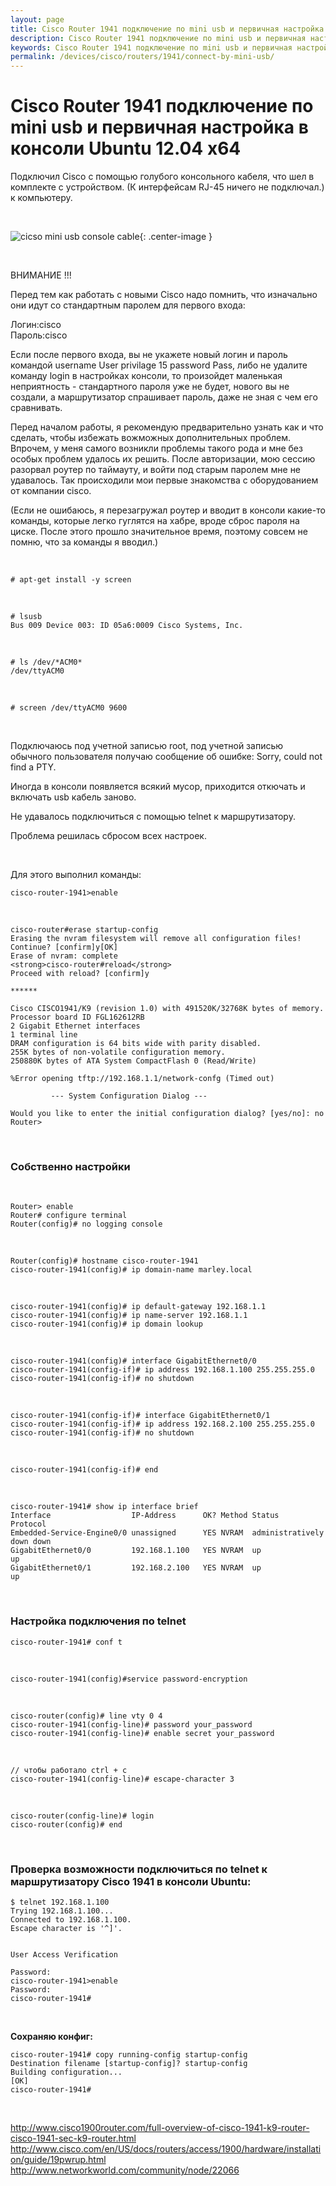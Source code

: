 ```yaml
---
layout: page
title: Cisco Router 1941 подключение по mini usb и первичная настройка в консоли Ubuntu 12.04 x64
description: Cisco Router 1941 подключение по mini usb и первичная настройка в консоли Ubuntu 12.04 x64
keywords: Cisco Router 1941 подключение по mini usb и первичная настройка в консоли Ubuntu 12.04 x64
permalink: /devices/cisco/routers/1941/connect-by-mini-usb/
---
```


# Cisco Router 1941 подключение по mini usb и первичная настройка в консоли Ubuntu 12.04 x64

Подключил Cisco с помощью голубого консольного кабеля, что шел в комплекте с устройством. (К интерфейсам RJ-45 ничего не подключал.) к компьютеру.

<br/>

![cicso mini usb console cable](/img/devices/cisco/routers/1941/connect-by-mini-usb/cicso-mini-usb-console-cable.jpg 'cicso mini usb console cable'){: .center-image }

<br/>

ВНИМАНИЕ !!!

Перед тем как работать с новыми Cisco надо помнить, что изначально они идут со стандартным паролем для первого входа:

Логин:cisco  
Пароль:cisco

Если после первого входа, вы не укажете новый логин и пароль командой username User privilage 15 password Pass, либо не удалите команду login в настройках консоли, то произойдет маленькая неприятность - стандартного пароля уже не будет, нового вы не создали, а маршрутизатор спрашивает пароль, даже не зная с чем его сравнивать.

Перед началом работы, я рекомендую предварительно узнать как и что сделать, чтобы избежать вожможных дополнительных проблем.
Впрочем, у меня самого возникли проблемы такого рода и мне без особых проблем удалось их решить.
После авторизации, мою сессию разорвал роутер по таймауту, и войти под старым паролем мне не удавалось. Так происходили мои первые знакомства с оборудованием от компании cisco.

(Если не ошибаюсь, я перезагружал роутер и вводит в консоли какие-то команды, которые легко гуглятся на хабре, вроде сброс пароля на циске. После этого прошло значительное время, поэтому совсем не помню, что за команды я вводил.)

<br/>

    # apt-get install -y screen

<br/>

    # lsusb
    Bus 009 Device 003: ID 05a6:0009 Cisco Systems, Inc.

<br/>

    # ls /dev/*ACM0*
    /dev/ttyACM0

<br/>

    # screen /dev/ttyACM0 9600

<br/>

Подключаюсь под учетной записью root, под учетной записью обычного пользователя получаю сообщение об ошибке:
Sorry, could not find a PTY.

Иногда в консоли появляется всякий мусор, приходится откючать и включать usb кабель заново.

Не удавалось подключиться с помощью telnet к маршрутизатору.

Проблема решилась сбросом всех настроек.

<br/>

Для этого выполнил команды:

    cisco-router-1941>enable

<br/>

    cisco-router#erase startup-config
    Erasing the nvram filesystem will remove all configuration files! Continue? [confirm]y[OK]
    Erase of nvram: complete
    <strong>cisco-router#reload</strong>
    Proceed with reload? [confirm]y

    ******

    Cisco CISCO1941/K9 (revision 1.0) with 491520K/32768K bytes of memory.
    Processor board ID FGL162612RB
    2 Gigabit Ethernet interfaces
    1 terminal line
    DRAM configuration is 64 bits wide with parity disabled.
    255K bytes of non-volatile configuration memory.
    250880K bytes of ATA System CompactFlash 0 (Read/Write)

    %Error opening tftp://192.168.1.1/network-confg (Timed out)

             --- System Configuration Dialog ---

    Would you like to enter the initial configuration dialog? [yes/no]: no
    Router>

<br/>

### Собственно настройки

<br/>

    Router> enable
    Router# configure terminal
    Router(config)# no logging console

<br/>

    Router(config)# hostname cisco-router-1941
    cisco-router-1941(config)# ip domain-name marley.local

<br/>

    cisco-router-1941(config)# ip default-gateway 192.168.1.1
    cisco-router-1941(config)# ip name-server 192.168.1.1
    cisco-router-1941(config)# ip domain lookup

<!--
int loopback 0
cisco-router-1941(config-if)# ip address 192.168.1.100 255.255.255.0

-->

<br/>

    cisco-router-1941(config)# interface GigabitEthernet0/0
    cisco-router-1941(config-if)# ip address 192.168.1.100 255.255.255.0
    cisco-router-1941(config-if)# no shutdown

<br/>

    cisco-router-1941(config-if)# interface GigabitEthernet0/1
    cisco-router-1941(config-if)# ip address 192.168.2.100 255.255.255.0
    cisco-router-1941(config-if)# no shutdown

<br/>

    cisco-router-1941(config-if)# end

<br/>

    cisco-router-1941# show ip interface brief
    Interface                  IP-Address      OK? Method Status                Protocol
    Embedded-Service-Engine0/0 unassigned      YES NVRAM  administratively down down
    GigabitEthernet0/0         192.168.1.100   YES NVRAM  up                    up
    GigabitEthernet0/1         192.168.2.100   YES NVRAM  up                    up

<br/>

### Настройка подключения по telnet

    cisco-router-1941# conf t

<br/>

    cisco-router-1941(config)#service password-encryption

<br/>

    cisco-router(config)# line vty 0 4
    cisco-router-1941(config-line)# password your_password
    cisco-router-1941(config-line)# enable secret your_password

<br/>

    // чтобы работало ctrl + c
    cisco-router-1941(config-line)# escape-character 3

<!--
Router(config)# line con 0
Router(config-line)# escape-character 3
-->

<br/>

    cisco-router(config-line)# login
    cisco-router(config)# end

<br/>

### Проверка возможности подключиться по telnet к маршрутизатору Cisco 1941 в консоли Ubuntu:

    $ telnet 192.168.1.100
    Trying 192.168.1.100...
    Connected to 192.168.1.100.
    Escape character is '^]'.


    User Access Verification

    Password:
    cisco-router-1941>enable
    Password:
    cisco-router-1941#

<br/>

**Сохраняю конфиг:**

    cisco-router-1941# copy running-config startup-config
    Destination filename [startup-config]? startup-config
    Building configuration...
    [OK]
    cisco-router-1941#

<br/>

http://www.cisco1900router.com/full-overview-of-cisco-1941-k9-router-cisco-1941-sec-k9-router.html  
http://www.cisco.com/en/US/docs/routers/access/1900/hardware/installation/guide/19pwrup.html  
http://www.networkworld.com/community/node/22066
